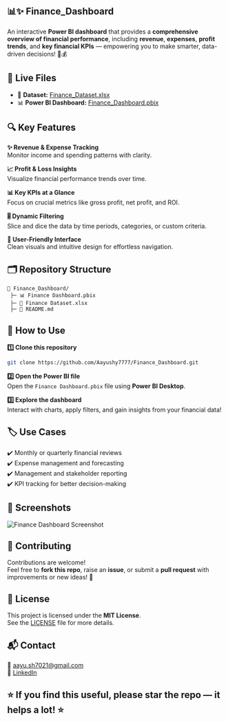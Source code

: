 ## 📊✨ Finance_Dashboard

An interactive **Power BI dashboard** that provides a **comprehensive overview of financial performance**, including **revenue**, **expenses**, **profit trends**, and **key financial KPIs** — empowering you to make smarter, data-driven decisions! 🚀💰

## 🔗 Live Files

- 📁 **Dataset:** [Finance_Dataset.xlsx](https://github.com/Aayushy7777/Finance_Dashboard/blob/main/Finance%20Dataset.xlsx)
- 📊 **Power BI Dashboard:** [Finance_Dashboard.pbix](https://github.com/Aayushy7777/Finance_Dashboard/blob/main/Finance%20Dashboard.pbix)

## 🔍 Key Features

**✨ Revenue & Expense Tracking**  
Monitor income and spending patterns with clarity.

**📈 Profit & Loss Insights**  
Visualize financial performance trends over time.

**📊 Key KPIs at a Glance**  
Focus on crucial metrics like gross profit, net profit, and ROI.

**🎚️ Dynamic Filtering**  
Slice and dice the data by time periods, categories, or custom criteria.

**🎨 User-Friendly Interface**  
Clean visuals and intuitive design for effortless navigation.

## 🗂️ Repository Structure

```
📁 Finance_Dashboard/
 ├─ 📊 Finance Dashboard.pbix
 ├─ 📑 Finance Dataset.xlsx
 ├─ 📜 README.md
```

## 🚀 How to Use

**1️⃣ Clone this repository**  
```bash
git clone https://github.com/Aayushy7777/Finance_Dashboard.git
```

**2️⃣ Open the Power BI file**  
Open the `Finance Dashboard.pbix` file using **Power BI Desktop**.

**3️⃣ Explore the dashboard**  
Interact with charts, apply filters, and gain insights from your financial data!

## 🏷️ Use Cases

✔️ Monthly or quarterly financial reviews  
✔️ Expense management and forecasting  
✔️ Management and stakeholder reporting  
✔️ KPI tracking for better decision-making

## 📸 Screenshots

![Finance Dashboard Screenshot](https://github.com/user-attachments/assets/2f491161-60a1-418e-9767-a9ceba9629af)

## 🤝 Contributing

Contributions are welcome!  
Feel free to **fork this repo**, raise an **issue**, or submit a **pull request** with improvements or new ideas! 🚀

## 📄 License

This project is licensed under the **MIT License**.  
See the [LICENSE](./LICENSE) file for more details.

## 📬 Contact

📧 [aayu.sh7021@gmail.com](mailto:aayu.sh7021@gmail.com)  
💼 [LinkedIn](https://www.linkedin.com/in/aayush-yadav2004)

## ⭐ If you find this useful, please **star the repo** — it helps a lot! ⭐
